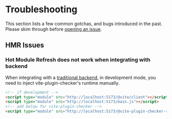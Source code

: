 # Troubleshooting

This section lists a few common gotchas, and bugs introduced in the past.
Please skim through before [opening an issue](https://github.com/fi3ework/vite-plugin-checker/issues/new/choose).

## HMR Issues

### Hot Module Refresh does not work when integrating with backend

When integrating with a [traditional backend](https://vitejs.dev/guide/backend-integration.html#backend-integration), in development mode, you need to inject vite-plugin-checker's runtime manually.

```html
<!-- if development -->
<script type="module" src="http://localhost:5173/@vite/client"></script>
<script type="module" src="http://localhost:5173/main.js"></script>
<!-- add below for vite-plugin-checker -->
<script type="module" src="http://localhost:5173/@vite-plugin-checker-runtime-entry"></script>
```
